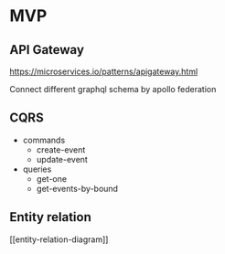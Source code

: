 # MVP

## API Gateway

https://microservices.io/patterns/apigateway.html

Connect different graphql schema by apollo federation

## CQRS

- commands
    - create-event
    - update-event
- queries
    - get-one
    - get-events-by-bound

## Entity relation

[[entity-relation-diagram]]